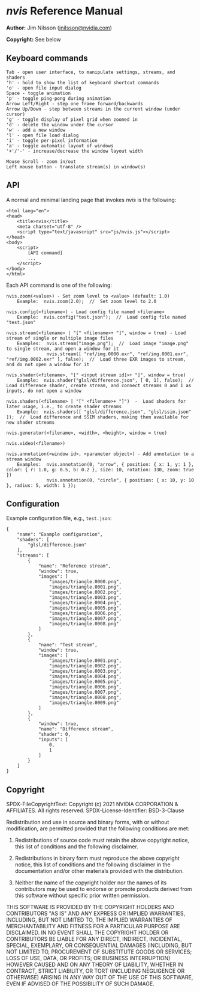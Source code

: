 # *nvis* Reference Manual

**Author:** Jim Nilsson (jnilsson@nvidia.com)

**Copyright:** See below

## Keyboard commands

```
Tab - open user interface, to manipulate settings, streams, and shaders
'h' - hold to show the list of keyboard shortcut commands
'o' - open file input dialog
Space - toggle animation
'p' - toggle ping-pong during animation
Arrow Left/Right - step one frame forward/backwards
Arrow Up/Down - step between streams in the current window (under cursor)
'g' - toggle display of pixel grid when zoomed in
'd' - delete the window under the cursor
'w' - add a new window
'l' - open file load dialog
'i' - toggle per-pixel information
'a' - toggle automatic layout of windows
'+'/'-' - increase/decrease the window layout width

Mouse Scroll - zoom in/out
Left mouse button - translate stream(s) in window(s)
```

## API

A normal and minimal landing page that invokes *nvis* is the following:
```<!DOCTYPE html>
<html lang="en">
<head>
    <title>nvis</title>
    <meta charset="utf-8" />
    <script type="text/javascript" src="js/nvis.js"></script>
</head>
<body>
    <script>
        [API command]
        ...
    </script>
</body>
</html>
```
Each API command is one of the following:
```
nvis.zoom(<value>) - Set zoom level to <value> (default: 1.0)
    Example:  nvis.zoom(2.0);  //  Set zoom level to 2.0

nvis.config(<filename>) - Load config file named <filename>
    Example:  nvis.config("test.json");  //  Load config file named "test.json"

nvis.stream(<filename> | "[" <filename>+ "]", window = true) - Load stream of single or multiple image files
    Examples:  nvis.stream("image.png");  //  Load image "image.png" to single stream, and open a window for it
               nvis.stream([ "ref/img.0000.exr", "ref/img.0001.exr", "ref/img.0002.exr" ], false);  //  Load three EXR images to stream, and do not open a window for it

nvis.shader(<filename>, "[" <input stream id]>+ "]", window = true)
    Example:  nvis.shader("glsl/difference.json", [ 0, 1], false);  //  Load difference shader, create stream, and connect streams 0 and 1 as inputs, do not open a window

nvis.shaders(<filename> | "[" <filename>+ "]")  -  Load shaders for later usage, i.e., to create shader streams
    Example:  nvis.shaders([ "glsl/difference.json", "glsl/ssim.json" ]);  //  Load difference and SSIM shaders, making them available for new shader streams

nvis.generator(<filename>, <width>, <height>, window = true)

nvis.video(<filename>)

nvis.annotation(<window id>, <parameter object>) - Add annotation to a stream window
    Examples:  nvis.annotation(0, "arrow", { position: { x: 1, y: 1 }, color: { r: 1.0, g: 0.5, b: 0.2 }, size: 10, rotation: 330, zoom: true })
               nvis.annotation(0, "circle", { position: { x: 10, y: 10 }, radius: 5, width: 1 });

```

## Configuration

Example configuration file, e.g., `test.json`:
```
{
    "name": "Example configuration",
    "shaders": [
        "glsl/difference.json"
    ],
    "streams": [
        {
            "name": "Reference stream",
            "window": true,
            "images": [
                "images/triangle.0000.png",
                "images/triangle.0001.png",
                "images/triangle.0002.png",
                "images/triangle.0003.png",
                "images/triangle.0004.png",
                "images/triangle.0005.png",
                "images/triangle.0006.png",
                "images/triangle.0007.png",
                "images/triangle.0008.png"
            ]
        },
        {
            "name": "Test stream",
            "window": true,
            "images": [
                "images/triangle.0001.png",
                "images/triangle.0002.png",
                "images/triangle.0003.png",
                "images/triangle.0004.png",
                "images/triangle.0005.png",
                "images/triangle.0006.png",
                "images/triangle.0007.png",
                "images/triangle.0008.png",
                "images/triangle.0009.png"
            ]
        },
        {
            "window": true,
            "name": "Difference stream",
            "shader": 0,
            "inputs": [
                0,
                1
            ]
        }
    ]
}
```


## Copyright

SPDX-FileCopyrightText: Copyright (c) 2021 NVIDIA CORPORATION & AFFILIATES. All rights reserved.
SPDX-License-Identifier: BSD-3-Clause

Redistribution and use in source and binary forms, with or without
modification, are permitted provided that the following conditions are met:

1. Redistributions of source code must retain the above copyright notice, this
list of conditions and the following disclaimer.

2. Redistributions in binary form must reproduce the above copyright notice,
this list of conditions and the following disclaimer in the documentation
and/or other materials provided with the distribution.

3. Neither the name of the copyright holder nor the names of its
contributors may be used to endorse or promote products derived from
this software without specific prior written permission.

THIS SOFTWARE IS PROVIDED BY THE COPYRIGHT HOLDERS AND CONTRIBUTORS "AS IS"
AND ANY EXPRESS OR IMPLIED WARRANTIES, INCLUDING, BUT NOT LIMITED TO, THE
IMPLIED WARRANTIES OF MERCHANTABILITY AND FITNESS FOR A PARTICULAR PURPOSE ARE
DISCLAIMED. IN NO EVENT SHALL THE COPYRIGHT HOLDER OR CONTRIBUTORS BE LIABLE
FOR ANY DIRECT, INDIRECT, INCIDENTAL, SPECIAL, EXEMPLARY, OR CONSEQUENTIAL
DAMAGES (INCLUDING, BUT NOT LIMITED TO, PROCUREMENT OF SUBSTITUTE GOODS OR
SERVICES; LOSS OF USE, DATA, OR PROFITS; OR BUSINESS INTERRUPTION) HOWEVER
CAUSED AND ON ANY THEORY OF LIABILITY, WHETHER IN CONTRACT, STRICT LIABILITY,
OR TORT (INCLUDING NEGLIGENCE OR OTHERWISE) ARISING IN ANY WAY OUT OF THE USE
OF THIS SOFTWARE, EVEN IF ADVISED OF THE POSSIBILITY OF SUCH DAMAGE.
